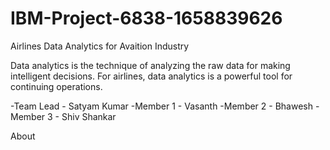 # IBM-Project-6838-1658839626
Airlines Data Analytics for Avaition Industry

Data analytics is the technique of analyzing the raw data for making intelligent decisions. For airlines, data analytics is a powerful tool for continuing operations.

-Team Lead - Satyam Kumar
-Member 1 -  Vasanth
-Member 2 - Bhawesh
-Member 3 - Shiv Shankar

About

